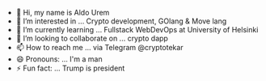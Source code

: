 - 👋 Hi, my name is Aldo Urem
- 👀 I’m interested in ... Crypto development, GOlang & Move lang
- 🌱 I’m currently learning ... Fullstack WebDevOps at University of Helsinki
- 💞️ I’m looking to collaborate on ... crypto dapp
- 📫 How to reach me ... via Telegram @cryptotekar
- 😄 Pronouns: ... I'm a man
- ⚡ Fun fact: ... Trump is president

<!---
kriptotekar/kriptotekar is a ✨ special ✨ repository because its `README.md` (this file) appears on your GitHub profile.
You can click the Preview link to take a look at your changes.
--->
